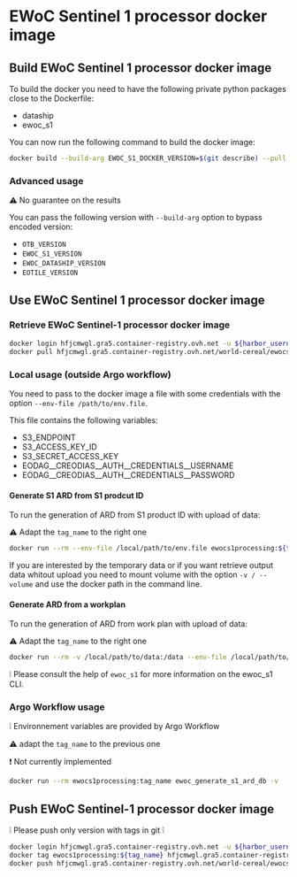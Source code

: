 # EWoC Sentinel 1 processor docker image

## Build EWoC Sentinel 1 processor docker image

To build the docker you need to have the following private python packages close to the Dockerfile:

- dataship
- ewoc_s1

You can now run the following command to build the docker image:

```sh
docker build --build-arg EWOC_S1_DOCKER_VERSION=$(git describe) --pull --rm -f "Dockerfile" -t ewocs1processing:$(git describe) "."
```

### Advanced usage

:warning: No guarantee on the results

You can pass the following version with `--build-arg` option to bypass encoded version:

- `OTB_VERSION`
- `EWOC_S1_VERSION`
- `EWOC_DATASHIP_VERSION`
- `EOTILE_VERSION`

## Use EWoC Sentinel 1 processor docker image

### Retrieve EWoC Sentinel-1 processor docker image

```sh
docker login hfjcmwgl.gra5.container-registry.ovh.net -u ${harbor_username}
docker pull hfjcmwgl.gra5.container-registry.ovh.net/world-cereal/ewocs1processing:${tag_name}
```

### Local usage (outside Argo workflow)

You need to pass to the docker image a file with some credentials with the option `--env-file /path/to/env.file`.

This file contains the following variables:

- S3_ENDPOINT
- S3_ACCESS_KEY_ID
- S3_SECRET_ACCESS_KEY
- EODAG__CREODIAS__AUTH__CREDENTIALS__USERNAME
- EODAG__CREODIAS__AUTH__CREDENTIALS__PASSWORD

#### Generate S1 ARD from S1 prodcut ID

To run the generation of ARD from S1 product ID with upload of data:

:warning: Adapt the `tag_name` to the right one

```sh
docker run --rm --env-file /local/path/to/env.file ewocs1processing:${tag_name} ewoc_generate_s1_ard_pid /tmp S2_TILE_ID S1_PRD_ID_1 S1_PRD_ID_2 ... --upload -v
```

If you are interested by the temporary data or if you want retrieve output data whitout upload you need to mount volume with the option `-v / --volume` and use the docker path in the command line.

#### Generate ARD from a workplan

To run the generation of ARD from work plan with upload of data:

:warning: Adapt the `tag_name` to the right one

```sh
docker run --rm -v /local/path/to/data:/data --env-file /local/path/to/env.file ewocs1processing:tag_name ewoc_generate_s1_ard_wp /data/path/to/wp.json /tmp --upload -v
```

:grey_exclamation: Please consult the help of `ewoc_s1` for more information on the ewoc_s1 CLI.

### Argo Workflow usage

:grey_exclamation: Environnement variables are provided by Argo Workflow

:warning: adapt the `tag_name` to the previous one

:exclamation: Not currently implemented

```sh
docker run --rm ewocs1processing:tag_name ewoc_generate_s1_ard_db -v
```

## Push EWoC Sentinel-1 processor docker image

:grey_exclamation: Please push only version with tags in git :grey_exclamation:

```sh
docker login hfjcmwgl.gra5.container-registry.ovh.net -u ${harbor_username}
docker tag ewocs1processing:${tag_name} hfjcmwgl.gra5.container-registry.ovh.net/world-cereal/ewocs1processing:${tag_name}
docker push hfjcmwgl.gra5.container-registry.ovh.net/world-cereal/ewocs1processing:${tag_name}
```
